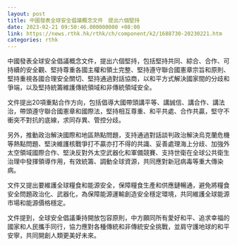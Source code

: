 ```yaml
---
layout: post
title: 中國發表全球安全倡議概念文件　提出六個堅持
date: 2023-02-21 09:50:46.000000000 +08:00
link: https://news.rthk.hk/rthk/ch/component/k2/1688730-20230221.htm
categories: rthk
---
```


中國發表全球安全倡議概念文件，提出六個堅持，包括堅持共同、綜合、合作、可持續的安全觀、堅持尊重各國主權和領土完整、堅持遵守聯合國憲章宗旨和原則、堅持重視各國合理安全關切、堅持通過對話協商，以和平方式解決國家間的分歧和爭端，以及堅持統籌維護傳統領域和非傳統領域安全。

文件提出20項重點合作方向，包括倡導大國帶頭講平等、講誠信、講合作、講法治，帶頭遵守聯合國憲章和國際法，堅持相互尊重、和平共處、合作共贏，堅守不衝突不對抗的底線，求同存異、管控分歧。

另外，推動政治解決國際和地區熱點問題，支持通過對話談判政治解決烏克蘭危機等熱點問題、堅決維護核戰爭打不贏亦打不得的共識、妥善處理海上分歧、加強外太空領域國際合作、堅決反對外太空武器化和軍備競賽、支持世衛在全球公共衛生治理中發揮領導作用，有效統籌、調動全球資源，共同應對新冠病毒等重大傳染病。

文件又提出要維護全球糧食和能源安全，保障糧食生產和供應鏈暢通，避免將糧食安全問題政治化、武器化，為保障能源運輸創造安全穩定環境，共同維護全球能源市場和能源價格穩定。

文件提到，全球安全倡議秉持開放包容原則，中方願同所有愛好和平、追求幸福的國家和人民攜手同行，協力應對各種傳統和非傳統安全挑戰，並肩守護地球的和平安寧，共同開創人類更美好未來。
